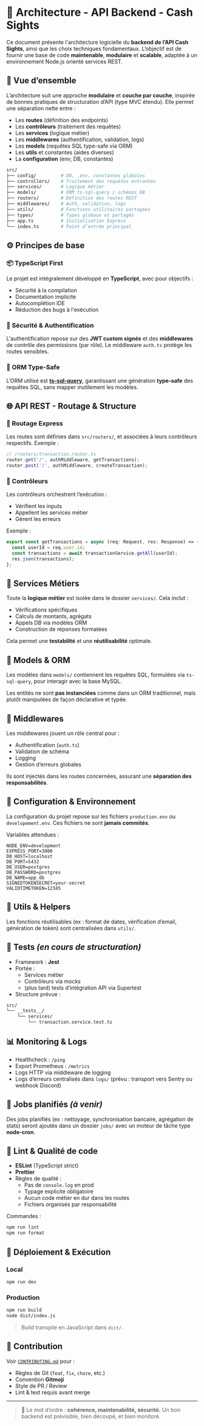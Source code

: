 # 🧱 Architecture - API Backend - Cash Sights
Ce document présente l'architecture logicielle du **backend de l’API Cash Sights**, ainsi que les choix techniques fondamentaux.
L’objectif est de fournir une base de code **maintenable**, **modulaire** et **scalable**, adaptée à un environnement Node.js orienté services REST.

## 🧭 Vue d’ensemble
L’architecture suit une approche **modulaire** et **couche par couche**, inspirée de bonnes pratiques de structuration d’API (type MVC étendu). Elle permet une séparation nette entre :
* Les **routes** (définition des endpoints)
* Les **contrôleurs** (traitement des requêtes)
* Les **services** (logique métier)
* Les **middlewares** (authentification, validation, logs)
* Les **models** (requêtes SQL type-safe via ORM)
* Les **utils** et constantes (aides diverses)
* La **configuration** (env, DB, constantes)

```bash
src/
├── config/         # DB, .env, constantes globales
├── controllers/    # Traitement des requêtes entrantes
├── services/       # Logique métier
├── models/         # ORM ts-sql-query / schémas DB
├── routers/        # Définition des routes REST
├── middlewares/    # Auth, validation, logs
├── utils/          # Fonctions utilitaires partagées
├── types/          # Types globaux et partagés
├── app.ts          # Initialisation Express
└── index.ts        # Point d’entrée principal
```

## ⚙️ Principes de base
### 📦 TypeScript First
Le projet est intégralement développé en **TypeScript**, avec pour objectifs :
* Sécurité à la compilation
* Documentation implicite
* Autocomplétion IDE
* Réduction des bugs à l'exécution

### 🔐 Sécurité & Authentification
L'authentification repose sur des **JWT custom signés** et des **middlewares** de contrôle des permissions (par rôle). Le middleware `auth.ts` protège les routes sensibles.

### 🧬 ORM Type-Safe
L’ORM utilisé est **[ts-sql-query](https://github.com/ferdikoomen/ts-sql-query)**, garantissant une génération **type-safe** des requêtes SQL, sans mapper inutilement les modèles.

## 🌐 API REST - Routage & Structure
### 📁 Routage Express
Les routes sont définies dans `src/routers/`, et associées à leurs contrôleurs respectifs. Exemple :
```ts
// /routers/transaction.router.ts
router.get('/', authMiddleware, getTransactions);
router.post('/', authMiddleware, createTransaction);
```

### 🧠 Contrôleurs
Les contrôleurs orchestrent l’exécution :
* Vérifient les inputs
* Appellent les services métier
* Gèrent les erreurs

Exemple :
```ts
export const getTransactions = async (req: Request, res: Response) => {
  const userId = req.user.id;
  const transactions = await transactionService.getAll(userId);
  res.json(transactions);
};
```

## 🧠 Services Métiers
Toute la **logique métier** est isolée dans le dossier `services/`. Cela inclut :
* Vérifications spécifiques
* Calculs de montants, agrégats
* Appels DB via modèles ORM
* Construction de réponses formatées

Cela permet une **testabilité** et une **réutilisabilité** optimale.

## 🧱 Models & ORM
Les modèles dans `models/` contiennent les requêtes SQL, formulées via `ts-sql-query`, pour interagir avec la base MySQL.

Les entités ne sont **pas instanciées** comme dans un ORM traditionnel, mais plutôt manipulées de façon déclarative et typée.

## 🧰 Middlewares
Les middlewares jouent un rôle central pour :
* Authentification (`auth.ts`)
* Validation de schéma
* Logging
* Gestion d’erreurs globales

Ils sont injectés dans les routes concernées, assurant une **séparation des responsabilités**.

## 🔧 Configuration & Environnement
La configuration du projet repose sur les fichiers `production.env` ou `developement.env`. Ces fichiers ne sont **jamais commités**.

Variables attendues :
```env
NODE_ENV=development
EXPRESS_PORT=3000
DB_HOST=localhost
DB_PORT=5432
DB_USER=postgres
DB_PASSWORD=postgres
DB_NAME=app_db
SIGNEDTOKENSECRET=your-secret
VALIDTIMETOKEN=12345
```

## 🧰 Utils & Helpers
Les fonctions réutilisables (ex : format de dates, vérification d’email, génération de token) sont centralisées dans `utils/`.

## 🧪 Tests *(en cours de structuration)*
* Framework : **Jest**
* Portée :
  * Services métier
  * Contrôleurs via mocks
  * (plus tard) tests d’intégration API via Supertest
* Structure prévue :

```bash
src/
└── __tests__/
    └── services/
        └── transaction.service.test.ts
```

## 📊 Monitoring & Logs
* Healthcheck : `/ping`
* Export Prometheus : `/metrics`
* Logs HTTP via middleware de logging
* Logs d’erreurs centralisés dans `logs/` (prévu : transport vers Sentry ou webhook Discord)

## 🔁 Jobs planifiés *(à venir)*
Des jobs planifiés (ex : nettoyage, synchronisation bancaire, agrégation de stats) seront ajoutés dans un dossier `jobs/` avec un moteur de tâche type **node-cron**.

## 🚦 Lint & Qualité de code
* **ESLint** (TypeScript strict)
* **Prettier**
* Règles de qualité :
  * Pas de `console.log` en prod
  * Typage explicite obligatoire
  * Aucun code métier en dur dans les routes
  * Fichiers organisés par responsabilité

Commandes :
```bash
npm run lint
npm run format
```

## 🧬 Déploiement & Exécution
### Local
```bash
npm run dev
```

### Production
```bash
npm run build
node dist/index.js
```

> Build transpile en JavaScript dans `dist/`.

## 🤝 Contribution
Voir [`CONTRIBUTING.md`](./CONTRIBUTING.md) pour :
* Règles de Git (`feat`, `fix`, `chore`, etc.)
* Convention **Gitmoji**
* Style de PR / Review
* Lint & test requis avant merge

--- 

> 🧠 Le mot d’ordre : **cohérence, maintenabilité, sécurité.**
> Un bon backend est prévisible, bien découpé, et bien monitoré.
